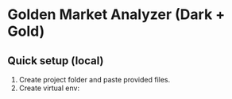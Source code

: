# Golden Market Analyzer (Dark + Gold)

## Quick setup (local)
1. Create project folder and paste provided files.
2. Create virtual env:

